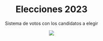 <div align="center">
  <h1><b>Elecciones 2023</b></h1>
  <p>Sistema de votos con los candidatos a elegir</p>
  <img src="https://i.postimg.cc/90b610c5/elecciones2023.png">
</div>

